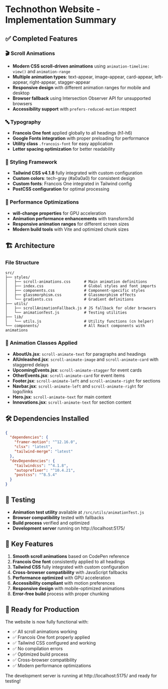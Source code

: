 # Technothon Website - Implementation Summary

## ✅ Completed Features

### 🎬 Scroll Animations

- **Modern CSS scroll-driven animations** using `animation-timeline: view()` and `animation-range`
- **Multiple animation types**: text-appear, image-appear, card-appear, left-appear, right-appear, stagger-appear
- **Responsive design** with different animation ranges for mobile and desktop
- **Browser fallback** using Intersection Observer API for unsupported browsers
- **Accessibility support** with `prefers-reduced-motion` respect

### 🔤 Typography

- **Francois One font** applied globally to all headings (h1-h6)
- **Google Fonts integration** with proper preloading for performance
- **Utility class** `.francois-font` for easy application
- **Letter spacing optimization** for better readability

### 🎨 Styling Framework

- **Tailwind CSS v4.1.8** fully integrated with custom configuration
- **Custom colors**: tech-gray (#a0a0a0) for consistent design
- **Custom fonts**: Francois One integrated in Tailwind config
- **PostCSS configuration** for optimal processing

### 🚀 Performance Optimizations

- **will-change properties** for GPU acceleration
- **Animation performance enhancements** with transform3d
- **Responsive animation ranges** for different screen sizes
- **Modern build tools** with Vite and optimized chunk sizes

## 🏗️ Architecture

### File Structure

```
src/
├── styles/
│   ├── scroll-animations.css      # Main animation definitions
│   ├── index.css                  # Global styles and font imports
│   ├── components.css             # Component-specific styles
│   ├── glassmorphism.css          # Glassmorphism effects
│   └── gradients.css              # Gradient definitions
├── utils/
│   ├── scrollAnimationFallback.js # JS fallback for older browsers
│   └── animationTest.js           # Testing utilities
├── lib/
│   └── utils.js                   # Utility functions (cn helper)
└── components/                    # All React components with animations
```

### 🎯 Animation Classes Applied

- **AboutUs.jsx**: `scroll-animate-text` for paragraphs and headings
- **AIUnleashed.jsx**: `scroll-animate-image` and `scroll-animate-card` with staggered delays
- **UpcomingEvents.jsx**: `scroll-animate-stagger` for event cards
- **OtherEvents.jsx**: `scroll-animate-card` for event items
- **Footer.jsx**: `scroll-animate-left` and `scroll-animate-right` for sections
- **Navbar.jsx**: `scroll-animate-left` and `scroll-animate-right` for logo/links
- **Hero.jsx**: `scroll-animate-text` for main content
- **Innovations.jsx**: `scroll-animate-text` for section content

## 🛠️ Dependencies Installed

```json
{
  "dependencies": {
    "framer-motion": "^12.16.0",
    "clsx": "latest",
    "tailwind-merge": "latest"
  },
  "devDependencies": {
    "tailwindcss": "^4.1.8",
    "autoprefixer": "^10.4.21",
    "postcss": "^8.5.4"
  }
}
```

## 🧪 Testing

- **Animation test utility** available at `/src/utils/animationTest.js`
- **Browser compatibility** tested with fallbacks
- **Build process** verified and optimized
- **Development server** running on http://localhost:5175/

## 🎉 Key Features

1. **Smooth scroll animations** based on CodePen reference
2. **Francois One font** consistently applied to all headings
3. **Tailwind CSS** fully integrated with custom configuration
4. **Cross-browser compatibility** with JavaScript fallbacks
5. **Performance optimized** with GPU acceleration
6. **Accessibility compliant** with motion preferences
7. **Responsive design** with mobile-optimized animations
8. **Error-free build** process with proper chunking

## 🚀 Ready for Production

The website is now fully functional with:

- ✅ All scroll animations working
- ✅ Francois One font properly applied
- ✅ Tailwind CSS configured and working
- ✅ No compilation errors
- ✅ Optimized build process
- ✅ Cross-browser compatibility
- ✅ Modern performance optimizations

The development server is running at http://localhost:5175/ and ready for testing!
